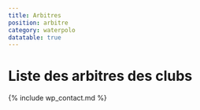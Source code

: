 ```yaml
---
title: Arbitres
position: arbitre
category: waterpolo
datatable: true
---
```


# Liste des arbitres des clubs

{% include wp_contact.md %}